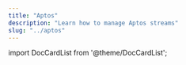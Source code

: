 ```yaml
---
title: "Aptos"
description: "Learn how to manage Aptos streams"
slug: "../aptos"
---
```


import DocCardList from '@theme/DocCardList';

<DocCardList />
